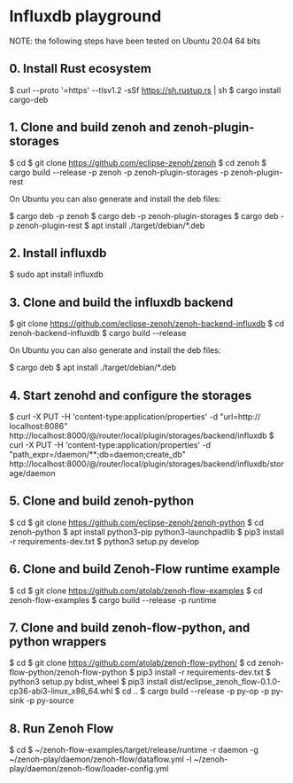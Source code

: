 # Influxdb playground

NOTE: the following steps have been tested on Ubuntu 20.04 64 bits

## 0. Install Rust ecosystem

$ curl --proto '=https' --tlsv1.2 -sSf https://sh.rustup.rs | sh
$ cargo install cargo-deb

## 1. Clone and build zenoh and zenoh-plugin-storages

$ cd
$ git clone https://github.com/eclipse-zenoh/zenoh
$ cd zenoh
$ cargo build --release -p zenoh -p zenoh-plugin-storages -p zenoh-plugin-rest

On Ubuntu you can also generate and install the deb files:

$ cargo deb -p zenoh
$ cargo deb -p zenoh-plugin-storages
$ cargo deb -p zenoh-plugin-rest
$ apt install ./target/debian/*.deb

## 2. Install influxdb

$ sudo apt install influxdb

## 3. Clone and build the influxdb backend

$ git clone https://github.com/eclipse-zenoh/zenoh-backend-influxdb
$ cd zenoh-backend-influxdb
$ cargo build --release

On Ubuntu you can also generate and install the deb files:

$ cargo deb
$ apt install ./target/debian/*.deb

## 4. Start zenohd and configure the storages

$ curl -X PUT -H 'content-type:application/properties' -d "url=http:// localhost:8086" http://localhost:8000/@/router/local/plugin/storages/backend/influxdb
$ curl -X PUT -H 'content-type:application/properties' -d "path_expr=/daemon/**;db=daemon;create_db" http://localhost:8000/@/router/local/plugin/storages/backend/influxdb/storage/daemon

## 5. Clone and build zenoh-python

$ cd
$ git clone https://github.com/eclipse-zenoh/zenoh-python
$ cd zenoh-python
$ apt install python3-pip python3-launchpadlib
$ pip3 install -r requirements-dev.txt
$ python3 setup.py develop

## 6. Clone and build Zenoh-Flow runtime example

$ cd
$ git clone https://github.com/atolab/zenoh-flow-examples
$ cd zenoh-flow-examples
$ cargo build --release -p runtime

## 7. Clone and build zenoh-flow-python, and python wrappers

$ cd
$ git clone https://github.com/atolab/zenoh-flow-python/
$ cd zenoh-flow-python/zenoh-flow-python
$ pip3 install -r requirements-dev.txt
$ python3 setup.py bdist_wheel
$ pip3 install dist/eclipse_zenoh_flow-0.1.0-cp36-abi3-linux_x86_64.whl
$ cd ..
$ cargo build --release -p py-op -p py-sink -p py-source

## 8. Run Zenoh Flow

$ cd
$ ~/zenoh-flow-examples/target/release/runtime -r daemon -g ~/zenoh-play/daemon/zenoh-flow/dataflow.yml -l ~/zenoh-play/daemon/zenoh-flow/loader-config.yml